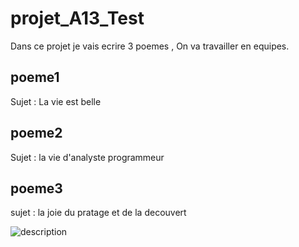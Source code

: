 # projet_A13_Test
Dans ce projet je vais ecrire 3 poemes , On va travailler en equipes.

## poeme1
Sujet : La vie est belle

## poeme2 
Sujet : la vie d'analyste programmeur

## poeme3
sujet : la joie du pratage et de la decouvert

<img src="https://miro.medium.com/max/720/1*WY7ELhXIVxbGlUwmhA1PSw.jpeg" alt="description">
